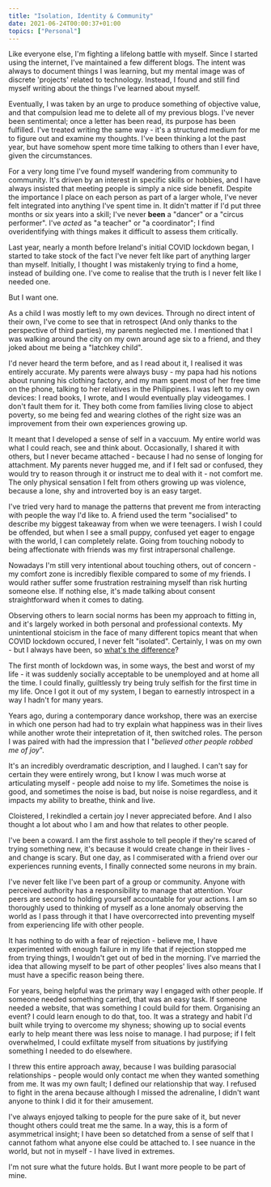 ```yaml
---
title: "Isolation, Identity & Community"
date: 2021-06-24T00:00:37+01:00
topics: ["Personal"]
---
```


Like everyone else, I'm fighting a lifelong battle with myself. Since I started using the internet, I've maintained a few different blogs. The intent was always to document things I was learning, but my mental image was of discrete 'projects' related to technology. Instead, I found and still find myself writing about the things I've learned about myself. 

Eventually, I was taken by an urge to produce something of objective value, and that compulsion lead me to delete all of my previous blogs. I've never been sentimental; once a letter has been read, its purpose has been fulfilled. I've treated writing the same way - it's a structured medium for me to figure out and examine my thoughts. I've been thinking a lot the past year, but have somehow spent more time talking to others than I ever have, given the circumstances.

For a very long time I've found myself wandering from community to community. It's driven by an interest in specific skills or hobbies, and I have always insisted that meeting people is simply a nice side benefit. Despite the importance I place on each person as part of a larger whole, I've never felt integrated into anything I've spent time in. It didn't matter if I'd put three months or six years into a skill; I've never **been** a "dancer" or a "circus performer". I've *acted* as "a teacher" or "a coordinator"; I find overidentifying with things makes it difficult to assess them critically.

Last year, nearly a month before Ireland's initial COVID lockdown began, I started to take stock of the fact I've never felt like part of anything larger than myself. Initially, I thought I was mistakenly trying to find a home, instead of building one. I've come to realise that the truth is I never felt like I needed one.

But I want one.

As a child I was mostly left to my own devices. Through no direct intent of their own, I've come to see that in retrospect (And only thanks to the perspective of third parties), my parents neglected me. I mentioned that I was walking around the city on my own around age six to a friend, and they joked about me being a "latchkey child".

I'd never heard the term before, and as I read about it, I realised it was entirely accurate. My parents were always busy - my papa had his notions about running his clothing factory, and my mam spent most of her free time on the phone, talking to her relatives in the Philippines. I was left to my own devices: I read books, I wrote, and I would eventually play videogames. I don't fault them for it. They both come from families living close to abject poverty, so me being fed and wearing clothes of the right size was an improvement from their own experiences growing up.

It meant that I developed a sense of self in a vaccuum. My entire world was what I could reach, see and think about. Occasionally, I shared it with others, but I never became attached - because I had no sense of longing for attachment. My parents never hugged me, and if I felt sad or confused, they would try to reason through it or instruct me to deal with it - not comfort me. The only physical sensation I felt from others growing up was violence, because a lone, shy and introverted boy is an easy target.

I've tried very hard to manage the patterns that prevent me from interacting with people the way I'd like to. A friend used the term "socialised" to describe my biggest takeaway from when we were teenagers. I wish I could be offended, but when I see a small puppy, confused yet eager to engage with the world, I can completely relate. Going from touching nobody to being affectionate with friends was my first intrapersonal challenge. 

Nowadays I'm still very intentional about touching others, out of concern - my comfort zone is incredibly flexible compared to some of my friends. I would rather suffer some frustration restraining myself than risk hurting someone else. If nothing else, it's made talking about consent straightforward when it comes to dating.

Observing others to learn social norms has been my approach to fitting in, and it's largely worked in both personal and professional contexts. My unintentional stoicism in the face of many different topics meant that when COVID lockdown occured, I never felt "isolated". Certainly, I was on my own - but I always have been, so [what's the difference](https://www.youtube.com/watch?v=82O5n7TUxCU)?

The first month of lockdown was, in some ways, the best and worst of my life - it was suddenly socially acceptable to be unemployed and at home all the time. I could finally, guiltlessly try being truly selfish for the first time in my life. Once I got it out of my system, I began to earnestly introspect in a way I hadn't for many years.

Years ago, during a contemporary dance workshop, there was an exercise in which one person had had to try explain what happiness was in their lives while another wrote their intepretation of it, then switched roles. The person I was paired with had the impression that I "*believed other people robbed me of joy*".

It's an incredibly overdramatic description, and I laughed. I can't say for certain they were entirely wrong, but I know I was much worse at articulating myself - people add noise to my life. Sometimes the noise is good, and sometimes the noise is bad, but noise is noise regardless, and it impacts my ability to breathe, think and live.

Cloistered, I rekindled a certain joy I never appreciated before. And I also thought a lot about who I am and how that relates to other people.

I've been a coward. I am the first asshole to tell people if they're scared of trying something new, it's because it would create change in their lives - and change is scary. But one day, as I commiserated with a friend over our experiences running events, I finally connected some neurons in my brain.

I've never felt like I've been part of a group or community. Anyone with perceived authority has a responsibility to manage that attention. Your peers are second to holding yourself accountable for your actions. I am so thoroughly used to thinking of myself as a lone anomaly observing the world as I pass through it that I have overcorrected into preventing myself from experiencing life with other people.

It has nothing to do with a fear of rejection - believe me, I have experimented with enough failure in my life that if rejection stopped me from trying things, I wouldn't get out of bed in the morning. I've married the idea that allowing myself to be part of other peoples' lives also means that I must have a specific reason being there.

For years, being helpful was the primary way I engaged with other people. If someone needed something carried, that was an easy task. If someone needed a website, that was something I could build for them. Organising an event? I could learn enough to do that, too. It was a strategy and habit I'd built while trying to overcome my shyness; showing up to social events early to help meant there was less noise to manage. I had purpose; if I felt overwhelmed, I could exfiltate myself from situations by justifying something I needed to do elsewhere.

I threw this entire approach away, because I was building parasocial relationships - people would only contact me when they wanted something from me. It was my own fault; I defined our relationship that way. I refused to fight in the arena because although I missed the adrenaline, I didn't want anyone to think I did it for their amusement.

I've always enjoyed talking to people for the pure sake of it, but never thought others could treat me the same. In a way, this is a form of asymmetrical insight; I have been so detatched from a sense of self that I cannot fathom what anyone else could be attached to. I see nuance in the world, but not in myself - I have lived in extremes.

I'm not sure what the future holds. But I want more people to be part of mine.
